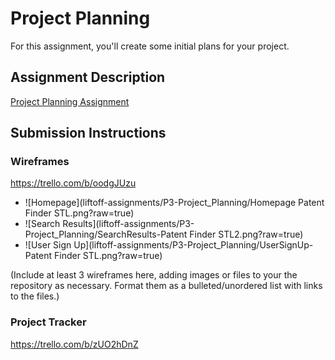 # Project Planning
For this assignment, you'll create some initial plans for your project.

## Assignment Description
[Project Planning Assignment](https://education.launchcode.org/liftoff/assignments/planning/)

## Submission Instructions

### Wireframes
https://trello.com/b/oodgJUzu

* ![Homepage](liftoff-assignments/P3-Project_Planning/Homepage Patent Finder STL.png?raw=true)
* ![Search Results](liftoff-assignments/P3-Project_Planning/SearchResults-Patent Finder STL2.png?raw=true)
* ![User Sign Up](liftoff-assignments/P3-Project_Planning/UserSignUp-Patent Finder STL.png?raw=true)



(Include at least 3 wireframes here, adding images or files to your the repository as necessary. Format them as a bulleted/unordered list with links to the files.)

### Project Tracker

https://trello.com/b/zUO2hDnZ

